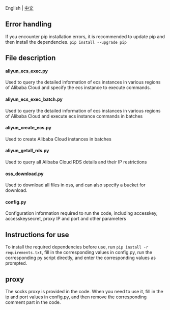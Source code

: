 English | [中文](./README.zh-CN.md)
## Error handling
If you encounter pip installation errors, it is recommended to update pip and then install the dependencies.
`pip install --upgrade pip`

## File description

#### aliyun_ecs_exec.py
Used to query the detailed information of ecs instances in various regions of Alibaba Cloud and specify the ecs instance to execute commands.
#### aliyun_ecs_exec_batch.py
Used to query the detailed information of ecs instances in various regions of Alibaba Cloud and execute ecs instance commands in batches
#### aliyun_create_ecs.py
Used to create Alibaba Cloud instances in batches
#### aliyun_getall_rds.py
Used to query all Alibaba Cloud RDS details and their IP restrictions
#### oss_download.py
Used to download all files in oss, and can also specify a bucket for download.
#### config.py
Configuration information required to run the code, including accesskey, accesskeysecret, proxy IP and port and other parameters

## Instructions for use
To install the required dependencies before use, run `pip install -r requirements.txt`, fill in the corresponding values ​​​​in config.py, run the corresponding py script directly, and enter the corresponding values ​​​​as prompted.

## proxy
The socks proxy is provided in the code. When you need to use it, fill in the ip and port values ​​​​in config.py, and then remove the corresponding comment part in the code.
